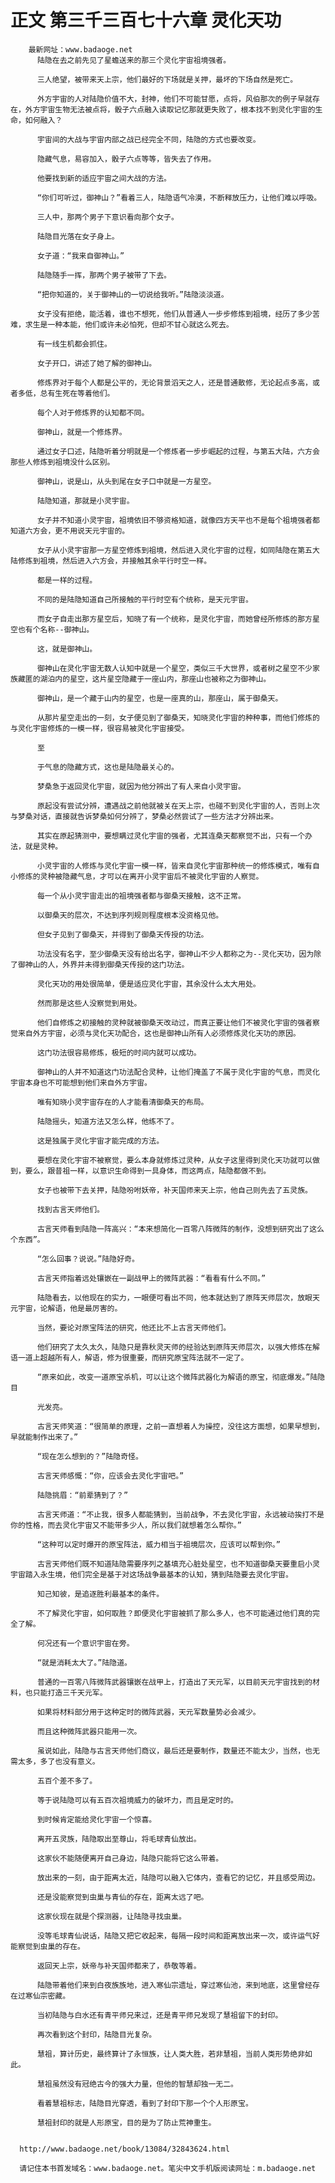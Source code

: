 # 正文 第三千三百七十六章 灵化天功
        最新网址：www.badaoge.net
          陆隐在去之前先见了星蟾送来的那三个灵化宇宙祖境强者。
      
          三人绝望，被带来天上宗，他们最好的下场就是关押，最坏的下场自然是死亡。
      
          外方宇宙的人对陆隐价值不大，封神，他们不可能甘愿，点将，风伯那次的例子早就存在，外方宇宙生物无法被点将，骰子六点融入读取记忆那就更失败了，根本找不到灵化宇宙的生命，如何融入？
      
          宇宙间的大战与宇宙内部之战已经完全不同，陆隐的方式也要改变。
      
          隐藏气息，易容加入，骰子六点等等，皆失去了作用。
      
          他要找到新的适应宇宙之间大战的方法。
      
          “你们可听过，御神山？”看着三人，陆隐语气冷漠，不断释放压力，让他们难以呼吸。
      
          三人中，那两个男子下意识看向那个女子。
      
          陆隐目光落在女子身上。
      
          女子道：“我来自御神山。”
      
          陆隐随手一挥，那两个男子被带了下去。
      
          “把你知道的，关于御神山的一切说给我听。”陆隐淡淡道。
      
          女子没有拒绝，能活着，谁也不想死，他们从普通人一步步修炼到祖境，经历了多少苦难，求生是一种本能，他们或许未必怕死，但却不甘心就这么死去。
      
          有一线生机都会抓住。
      
          女子开口，讲述了她了解的御神山。
      
          修炼界对于每个人都是公平的，无论背景滔天之人，还是普通散修，无论起点多高，或者多低，总有生死在等着他们。
      
          每个人对于修炼界的认知都不同。
      
          御神山，就是一个修炼界。
      
          通过女子口述，陆隐听着分明就是一个修炼者一步步崛起的过程，与第五大陆，六方会那些人修炼到祖境没什么区别。
      
          御神山，说是山，从头到尾在女子口中就是一方星空。
      
          陆隐知道，那就是小灵宇宙。
      
          女子并不知道小灵宇宙，祖境依旧不够资格知道，就像四方天平也不是每个祖境强者都知道六方会，更不用说天元宇宙的。
      
          女子从小灵宇宙那一方星空修炼到祖境，然后进入灵化宇宙的过程，如同陆隐在第五大陆修炼到祖境，然后进入六方会，并接触其余平行时空一样。
      
          都是一样的过程。
      
          不同的是陆隐知道自己所接触的平行时空有个统称，是天元宇宙。
      
          而女子自走出那方星空后，知晓了有一个统称，是灵化宇宙，而她曾经所修炼的那方星空也有个名称--御神山。
      
          这，就是御神山。
      
          御神山在灵化宇宙无数人认知中就是一个星空，类似三千大世界，或者树之星空不少家族藏匿的湖泊内的星空，这片星空隐藏于一座山内，那座山也被称之为御神山。
      
          御神山，是一个藏于山内的星空，也是一座真的山，那座山，属于御桑天。
      
          从那片星空走出的一刻，女子便见到了御桑天，知晓灵化宇宙的种种事，而他们修炼的与灵化宇宙修炼的一模一样，很容易被灵化宇宙接受。
      
          至
      
          于气息的隐藏方式，这也是陆隐最关心的。
      
          梦桑急于返回灵化宇宙，就因为他分辨出了有人来自小灵宇宙。
      
          原起没有尝试分辨，遭遇战之前他就被关在天上宗，也碰不到灵化宇宙的人，否则上次与梦桑对话，直接就告诉梦桑如何分辨了，梦桑必然尝试了一些方法才分辨出来。
      
          其实在原起猜测中，要想瞒过灵化宇宙的强者，尤其连桑天都察觉不出，只有一个办法，就是灵种。
      
          小灵宇宙的人修炼与灵化宇宙一模一样，皆来自灵化宇宙那种统一的修炼模式，唯有自小修炼的灵种被隐藏气息，才可以在离开小灵宇宙后不被灵化宇宙的人察觉。
      
          每一个从小灵宇宙走出的祖境强者都与御桑天接触，这不正常。
      
          以御桑天的层次，不达到序列规则程度根本没资格见他。
      
          但女子见到了御桑天，并得到了御桑天传授的功法。
      
          功法没有名字，至少御桑天没有给出名字，御神山不少人都称之为--灵化天功，因为除了御神山的人，外界并未得到御桑天传授的这门功法。
      
          灵化天功的用处很简单，便是适应灵化宇宙，其余没什么太大用处。
      
          然而那是这些人没察觉到用处。
      
          他们自修炼之初接触的灵种就被御桑天改动过，而真正要让他们不被灵化宇宙的强者察觉来自外方宇宙，必须与灵化天功配合，这也是御神山所有人必须修炼灵化天功的原因。
      
          这门功法很容易修炼，极短的时间内就可以成功。
      
          御神山的人并不知道这门功法配合灵种，让他们掩盖了不属于灵化宇宙的气息，而灵化宇宙本身也不可能想到他们来自外方宇宙。
      
          唯有知晓小灵宇宙存在的人才能看清御桑天的布局。
      
          陆隐摇头，知道方法又怎么样，他练不了。
      
          这是独属于灵化宇宙才能完成的方法。
      
          要想在灵化宇宙不被察觉，要么本身就修炼过灵种，从女子这里得到灵化天功就可以做到，要么，跟昔祖一样，以意识生命得到一具身体，而这两点，陆隐都做不到。
      
          女子也被带下去关押，陆隐吩咐妖帝，补天国师来天上宗，他自己则先去了五灵族。
      
          找到古言天师他们。
      
          古言天师看到陆隐一阵高兴：“本来想简化一百零八阵微阵的制作，没想到研究出了这么个东西”。
      
          “怎么回事？说说。”陆隐好奇。
      
          古言天师指着远处镶嵌在一副战甲上的微阵武器：“看看有什么不同。”
      
          陆隐看去，以他现在的实力，一眼便可看出不同，他本就达到了原阵天师层次，放眼天元宇宙，论解语，他是最厉害的。
      
          当然，要论对原宝阵法的研究，他还比不上古言天师他们。
      
          他们研究了太久太久，陆隐只是靠秋灵天师的经验达到原阵天师层次，以强大修炼在解语一道上超越所有人，解语，修为很重要，而研究原宝阵法就不一定了。
      
          “原来如此，改变一道原宝杀机，可以让这个微阵武器化为解语的原宝，彻底爆发。”陆隐目
      
          光发亮。
      
          古言天师笑道：“很简单的原理，之前一直想着人为操控，没往这方面想，如果早想到，早就能制作出来了。”
      
          “现在怎么想到的？”陆隐奇怪。
      
          古言天师感慨：“你，应该会去灵化宇宙吧。”
      
          陆隐挑眉：“前辈猜到了？”
      
          古言天师道：“不止我，很多人都能猜到，当前战争，不去灵化宇宙，永远被动挨打不是你的性格，而去灵化宇宙又不能带多少人，所以我们就想着怎么帮你。”
      
          “这种可以定时爆开的原宝阵法，威力相当于祖境层次，应该可以帮到你。”
      
          古言天师他们既不知道陆隐需要序列之基填充心脏处星空，也不知道御桑天要重启小灵宇宙踏入永生境，他们完全是基于对这场战争最基本的认知，猜到陆隐要去灵化宇宙。
      
          知己知彼，是追逐胜利最基本的条件。
      
          不了解灵化宇宙，如何取胜？即便灵化宇宙被抓了那么多人，也不可能通过他们真的完全了解。
      
          何况还有一个意识宇宙在旁。
      
          “就是消耗太大了。”陆隐道。
      
          普通的一百零八阵微阵武器镶嵌在战甲上，打造出了天元军，以目前天元宇宙找到的材料，也只能打造三千天元军。
      
          如果将材料部分用于这种定时的微阵武器，天元军数量势必会减少。
      
          而且这种微阵武器只能用一次。
      
          虽说如此，陆隐与古言天师他们商议，最后还是要制作，数量还不能太少，当然，也无需太多，多了也没有意义。
      
          五百个差不多了。
      
          等于说陆隐可以有五百次祖境威力的破坏力，而且是定时的。
      
          到时候肯定能给灵化宇宙一个惊喜。
      
          离开五灵族，陆隐取出至尊山，将毛球青仙放出。
      
          这家伙不能随便离开自己身边，陆隐只能将它这么带着。
      
          放出来的一刻，由于距离太近，陆隐可以融入它体内，查看它的记忆，并且感受周边。
      
          还是没能察觉到虫巢与青仙的存在，距离太远了吧。
      
          这家伙现在就是个探测器，让陆隐寻找虫巢。
      
          没等毛球青仙说话，陆隐又把它收起来，每隔一段时间和距离放出来一次，或许运气好能察觉到虫巢的存在。
      
          返回天上宗，妖帝与补天国师都来了，恭敬等着。
      
          陆隐带着他们来到白夜族族地，进入寒仙宗遗址，穿过寒仙池，来到地底，这里曾经存在过寒仙宗密藏。
      
          当初陆隐与白水还有青平师兄来过，还是青平师兄发现了慧祖留下的封印。
      
          再次看到这个封印，陆隐目光复杂。
      
          慧祖，算计历史，最终算计了永恒族，让人类大胜，若非慧祖，当前人类形势绝非如此。
      
          慧祖虽然没有冠绝古今的强大力量，但他的智慧却独一无二。
      
          看着慧祖标志，陆隐目光穿透，看到了封印下那一个个人形原宝。
      
          慧祖封印的就是人形原宝，目的是为了防止荒神重生。
      
      
      http://www.badaoge.net/book/13084/32843624.html
      
      请记住本书首发域名：www.badaoge.net。笔尖中文手机版阅读网址：m.badaoge.net